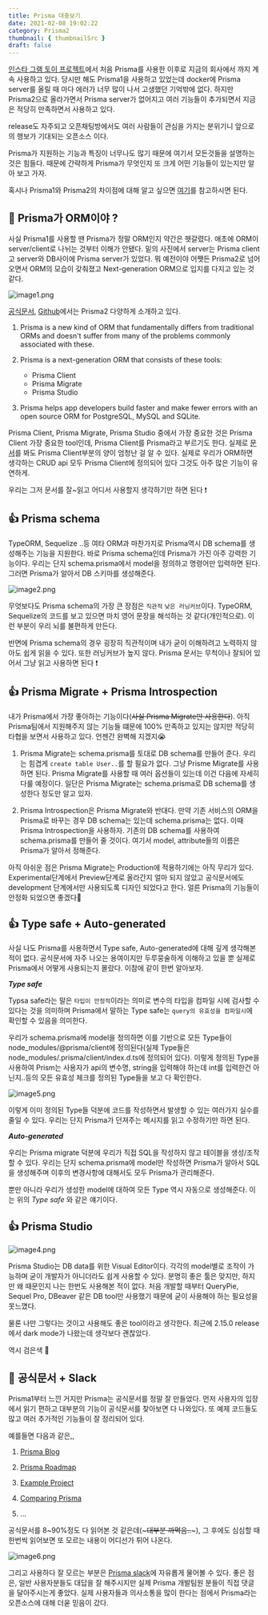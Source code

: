 ```yaml
---
title: Prisma 대충보기
date: 2021-02-08 19:02:22
category: Prisma2
thumbnail: { thumbnailSrc }
draft: false
---
```


[인스타 그램 토이 프로젝트](https://github.com/pyh0414/instagram_copy)에서 처음 Prisma를 사용한 이후로 지금의 회사에서 까지 계속 사용하고 있다. 당시만 해도 Prisma1을 사용하고 있었는데 docker에 Prisma server를 올릴 때 마다 에러가 너무 많이 나서 고생했던 기억밖에 없다. 하지만 Prisma2으로 올라가면서 Prisma server가 없어지고 여러 기능들이 추가되면서 지금은 적당히 만족하면서 사용하고 있다.

release도 자주되고 오픈채팅방에서도 여러 사람들이 관심을 가지는 분위기니 앞으로의 행보가 기대되는 오픈소스 이다.

Prisma가 지원하는 기능과 특징이 너무나도 많기 때문에 여기서 모든것들을 설명하는 것은 힘들다. 때문에 간략하게 Prisma가 무엇인지 또 크게 어떤 기능들이 있는지만 알아 보고 가자.

혹시나 Prisma1와 Prisma2의 차이점에 대해 알고 싶으면 [여기](https://www.prisma.io/docs/guides/upgrade-guides/upgrade-from-prisma-1)를 참고하시면 된다.

## 🤔 Prisma가 ORM이야 ?

사실 Prisma1를 사용할 땐 Prisma가 정말 ORM인지 약간은 헷갈렸다. 애초에 ORM이 server/client로 나뉘는 것부터 이해가 안됐다. 밑의 사진에서 server는 Prisma client고 server와 DB사이에 Prisma server가 있었다. 뭐 예전이야 어쨋든 Prisma2로 넘어오면서 ORM의 모습이 갖춰졌고 Next-generation ORM으로 입지를 다지고 있는 것 같다.

![image1.png](./images/image1.png)

[공식문서](https://www.prisma.io/), [Github](https://github.com/prisma/prisma)에서는 Prisma2 다양하게 소개하고 있다.

1. Prisma is a new kind of ORM that fundamentally differs from traditional ORMs and doesn't suffer from many of the problems commonly associated with these.

2. Prisma is a next-generation ORM that consists of these tools:

   - Prisma Client
   - Prisma Migrate
   - Prisma Studio

3. Prisma helps app developers build faster and
   make fewer errors with an open source ORM for PostgreSQL, MySQL and SQLite.

Prisma Client, Prisma Migrate, Prisma Studio 중에서 가장 중요한 것은 Prisma Client 가장 중요한 tool인데, Prisma Client를 Prisma라고 부르기도 한다.
실제로 [문서](https://www.prisma.io/docs/concepts/components/prisma-client)를 봐도 Prisma Client부분의 양이 엄청난 걸 알 수 있다. 실제로 우리가 ORM하면 생각하는 CRUD api 모두 Prisma Client에 정의되어 있다 그것도 아주 많은 기능이 유연하게.

우리는 그저 문서를 잘~읽고 어디서 사용할지 생각하기만 하면 된다 ❗️

## 👍 Prisma schema

TypeORM, Sequelize ..등 여타 ORM과 마찬가지로 Prisma역시 DB schema를 생성해주는 기능을 지원한다. 바로 Prisma schema인데 Prisma가 가진 아주 강력한 기능이다. 우리는 단지 schema.prisma에서 model을 정의하고 명령어만 입력하면 된다. 그러면 Prisma가 알아서 DB 스키마를 생성해준다.

![image2.png](./images/image2.png)

무엇보다도 Prisma schema의 가장 큰 장점은 `직관적` `낮은 러닝커브`이다. TypeORM, Sequelize의 코드를 보고 있으면 마치 영어 문장을 해석하는 것 같다(개인적으로). 이런 부분이 우리 뇌를 불편하게 만든다.

반면에 Prisma schema의 경우 굉장히 직관적이며 내가 굳이 이해하려고 노력하지 않아도 쉽게 읽을 수 있다. 또한 러닝커브가 높지 않다. Prisma 문서는 무척이나 잘되어 있어서 그냥 읽고 사용하면 된다 ❗️

## 👍 Prisma Migrate + Prisma Introspection

내가 Prisma에서 가장 좋아하는 기능이다(~~사실 Prisma Migrate만 사용한다~~). 아직 Prisma팀에서 지원해주지 않는 기능들 떄문에 100% 만족하고 있지는 않지만 적당히 타협을 보면서 사용하고 있다. 언젠간 완벽해 지겠지😭

1. Prisma Migrate는 schema.prisma를 토대로 DB schema를 만들어 준다. 우리는 힘겹게 `create table User..`를 할 필요가 없다. 그냥 Prisme Migrate를 사용하면 된다. Prisma Migrate를 사용할 때 여러 옵션들이 있는데 이건 다음에 자세히 다룰 예정이다. 일단은 Prisma Migrate는 schema.prisma로 DB schema를 생성한다 정도만 알고 있자.

2. Prisma Introspection은 Prisma Migrate와 반대다. 만약 기존 서비스의 ORM을 Prisma로 바꾸는 경우 DB schema는 있는데 schema.prisma는 없다. 이때 Prisma Introspection을 사용하자. 기존의 DB schema를 사용하여 schema.prisma를 만들어 줄 것이다. 여기서 model, attribute들의 이름은 Prisma가 알아서 정해준다.

아직 아쉬운 점은 Prisma Migrate는 Production에 적용하기에는 아직 무리가 있다. Experimental단계에서 Preview단계로 올라간지 얼마 되지 않았고 공식문서에도 development 단계에서만 사용되도록 디자인 되었다고 한다. 얼른 Prisma의 기능들이 안정화 되었으면 좋겠다🙏

## 👍 Type safe + Auto-generated

사실 나도 Prisma를 사용하면서 Type safe, Auto-generated에 대해 깊게 생각해본 적이 없다. 공식문서에 자주 나오는 용여이지만 두루뭉술하게 이해하고 있을 뿐 실제로 Prisma에서 어떻게 사용되는지 몰랐다. 이참에 같이 한번 알아보자.

**_Type safe_**

Typsa safe라는 말은 `타입이 안정적`이라는 의미로 변수의 타입을 컴파일 시에 검사할 수 있다는 것을 의미하며 Prisma에서 말하는 Type safe는 `query의 유효성을 컴파일시`에 확인할 수 있음을 의미한다.

우리가 schema.prisma에 model을 정의하면 이를 기반으로 모든 Type들이 node_modules/@prisma/client에 정의된다(실제 Type들은 node_modules/.prisma/client/index.d.ts에 정의되어 있다).
이렇게 정의된 Type을 사용하여 Prism는 사용자가 api의 변수명, string을 입력해야 하는데 int를 입력한건 아닌지..등의 모든 유효성 체크를 정의된 Type들을 보고 다 확인한다.

![image5.png](./images/image5.png)

이렇게 이미 정의된 Type들 덕분에 코드를 작성하면서 발생할 수 있는 여러가지 실수를 줄일 수 있다. 우리는 단지 Prisma가 던져주는 메시지를 읽고 수정하기만 하면 된다.

**_Auto-generated_**

우리는 Prisma migrate 덕분에 우리가 직접 SQL을 작성하지 않고 테이블을 생성/조작할 수 있다. 우리는 단지 schema.prisma에 model만 작성하면 Prisma가 알아서 SQL을 생성해주며 이후의 변경사항에 대해서도 모두 Prisma가 관리해준다.

뿐만 아니라 우리가 생성한 model에 대하여 모든 Type 역시 자동으로 생성해준다. 이는 위의 _Type safe_ 와 같은 얘기이다.

## 👍 Prisma Studio

![image4.png](./images/image4.png)

Prisma Studio는 DB data를 위한 Visual Editor이다. 각각의 model별로 조작이 가능하며 굳이 개발자가 아니더라도 쉽게 사용할 수 있다. 분명히 좋은 툴은 맞지만, 하지만 왜 때문인지 나는 한번도 사용해본 적이 없다. 처음 개발할 때부터 QueryPie, Sequel Pro, DBeaver 같은 DB tool만 사용했기 때문에 굳이 사용해야 하는 필요성을 못느꼈다.

물론 나만 그렇다는 것이고 사용해도 좋은 tool이라고 생각한다. 최근에 2.15.0 release에서 dark mode가 나왔는데 생각보다 괜찮았다.

역시 검은색 🤘

## 📄 공식문서 + Slack

Prisma1부터 느낀 거지만 Prisma는 공식문서를 정말 잘 만들었다. 먼저 사용자의 입장에서 읽기 편하고 대부분의 기능이 공식문서를 찾아보면 다 나와있다. 또 예제 코드들도 많고 여러 추가적인 기능들이 잘 정리되어 있다.

예를들면 다음과 같은,,

1. [Prisma Blog](https://www.prisma.io/blog/)
2. [Prisma Roadmap](https://www.notion.so/Prisma-Roadmap-50766227b779464ab98899accb98295f)
3. [Example Project](https://www.prisma.io/docs/about/example-projects)
4. [Comparing Prisma](https://www.prisma.io/docs/concepts/more/comparisons)

5. ...

공식문서를 8~90%정도 다 읽어본 것 같은데(~~~대부분 까먹음..~~~), 그 후에도 심심할 때 한번씩 읽어보면 또 모르는 내용이 어디선가 튀어 나온다.

![image6.png](./images/image6.png)

그리고 사용하다 잘 모르는 부분은 [Prisma slack](https://slack.prisma.io/)에 자유롭게 물어볼 수 있다. 좋은 점은, 일반 사용자분들도 대답을 잘 해주시지만 실제 Prisma 개발팀원 분들이 직접 댓글을 달아주시는게 좋았다. 실제 사용자들과 의사소통을 많이 한다는 점에서 Prisma라는 오픈소스에 대해 더욷 믿음이 갔다.
